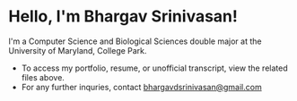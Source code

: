 # Hello, I'm Bhargav Srinivasan!
I'm a Computer Science and Biological Sciences double major at the University of Maryland, College Park.
* To access my portfolio, resume, or unofficial transcript, view the related files above.
* For any further inquries, contact bhargavdsrinivasan@gmail.com
